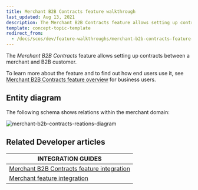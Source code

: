 ```yaml
---
title: Merchant B2B Contracts feature walkthrough
last_updated: Aug 13, 2021
description: The Merchant B2B Contracts feature allows setting up contracts between a merchant and B2B customer
template: concept-topic-template
redirect_from:
  - /docs/scos/dev/feature-walkthroughs/merchant-b2b-contracts-feature-walkthrpugh.html
---
```


The _Merchant B2B Contracts_ feature allows setting up contracts between a merchant and B2B customer.


To learn more about the feature and to find out how end users use it, see [Merchant B2B Contracts feature overview](/docs/scos/user/features/merchant-b2b-contracts-feature-overview.html) for business users.


## Entity diagram

The following schema shows relations within the merchant domain:

<div class="width-100">

![merchant-b2b-contracts-reations-diagram](https://confluence-connect.gliffy.net/embed/image/9c3eb6cd-8492-4550-a280-e218bd3b974a.png?utm_medium=live&utm_source=custom)

</div>


## Related Developer articles

|INTEGRATION GUIDES  |
|---------|
| [Merchant B2B Contracts feature integration](/docs/scos/dev/feature-integration-guides/merchant-b2b-contracts-feature-integration.html)   |
| [Merchant feature integration](/docs/scos/dev/feature-integration-guides/merchant-feature-integration.html)  |
